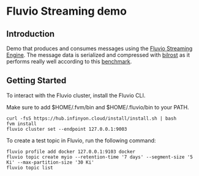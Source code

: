 # Fluvio Streaming demo

## Introduction

Demo that produces and consumes messages using the [Fluvio Streaming Engine](https://www.fluvio.io). The message data is serialized and compressed with [bilrost](https://github.com/mumbleskates/bilrost) as it performs really well according to this [benchmark](https://github.com/djkoloski/rust_serialization_benchmark).

## Getting Started

To interact with the Fluvio cluster, install the Fluvio CLI.

Make sure to add $HOME/.fvm/bin and $HOME/.fluvio/bin to your PATH.

```shell
curl -fsS https://hub.infinyon.cloud/install/install.sh | bash
fvm install
fluvio cluster set --endpoint 127.0.0.1:9003
```

To create a test topic in Fluvio, run the following command:

```shell
fluvio profile add docker 127.0.0.1:9103 docker
fluvio topic create myio --retention-time '7 days' --segment-size '5 Ki' --max-partition-size '30 Ki'
fluvio topic list
```
